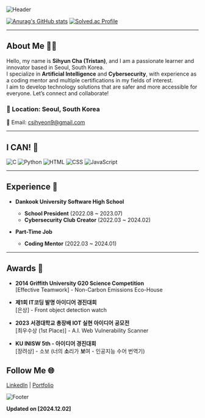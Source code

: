 ![Header](https://capsule-render.vercel.app/api?type=waving&color=#ca64f4&height=200&section=header&text=Sihyun%20Cha&fontSize=40&fontAlign=50&fontColor=ffffff)

[![Anurag's GitHub stats](https://github-readme-stats.vercel.app/api?username=csihyeon9)](https://github.com/csihyeon9/github-readme-stats)
[![Solved.ac Profile](http://mazassumnida.wtf/api/v2/generate_badge?boj=csihyeon05)](https://solved.ac/csihyeon05)

---

## About Me 🙋‍♂️

Hello, my name is **Sihyun Cha (Tristan)**, and I am a passionate learner and innovator based in Seoul, South Korea.  
I specialize in **Artificial Intelligence** and **Cybersecurity**, with experience as a coding mentor and multiple certifications in my fields of interest.  
I aim to develop technology solutions that are safer and more accessible for everyone. Let’s connect and collaborate!

### 📍 Location: Seoul, South Korea  
📧 Email: csihyeon9@gmail.com  

---

## I CAN! 💪

![C](https://img.shields.io/badge/C-A8B9CC?style=for-the-badge&logo=c&logoColor=white)
![Python](https://img.shields.io/badge/Python%203.8.10-3776AB?style=for-the-badge&logo=python&logoColor=white)
![HTML](https://img.shields.io/badge/HTML-E34F26?style=for-the-badge&logo=html5&logoColor=white)
![CSS](https://img.shields.io/badge/CSS-1572B6?style=for-the-badge&logo=css3&logoColor=white)
![JavaScript](https://img.shields.io/badge/JavaScript-F7DF1E?style=for-the-badge&logo=javascript&logoColor=black)

---

## Experience 💼

- **Dankook University Software High School**  
  - **School President** (2022.08 ~ 2023.07)  
  - **Cybersecurity Club Creator** (2022.03 ~ 2024.02)  

- **Part-Time Job**  
  - **Coding Mentor** (2022.03 ~ 2024.01)

---
## Awards 🏅

- **2014 Griffith University G20 Science Competition**  
  [Effective Teamwork] - Non-Carbon Emissions Eco-House  

- **제1회 IT코딩 발명 아이디어 경진대회**  
  [은상] - Front object detection watch  

- **2023 서경대학교 총장배 IOT 실현 아이디어 공모전**  
  [최우수상 (1st Place)] - A.I. Web Vulnerability Scanner  

- **KU INISW 5th - 아이디어 경진대회**  
  [장려상] - 소보 (너의 **소**리가 **보**여 - 인공지능 수어 번역기)

## Follow Me 🌐

[LinkedIn](https://linkedin.com) | [Portfolio](https://yourportfolio.com)  

![Footer](https://capsule-render.vercel.app/api?type=waving&color=#ca64f4&height=200&section=footer&text=Thank%20You!&fontSize=40&fontAlign=50&fontColor=ffffff)

**Updated on [2024.12.02]**
